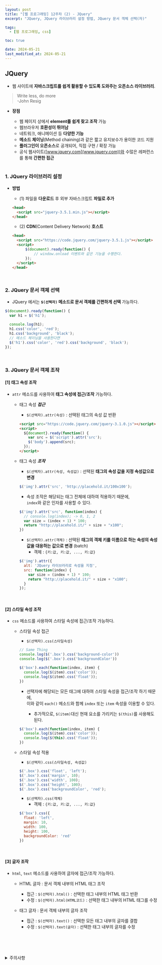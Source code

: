 ```yaml
---
layout: post
title: "[웹 프로그래밍] 12주차 (2) - JQuery"
excerpt: "JQuery, JQuery 라이브러리 설정 방법, JQuery 문서 객체 선택(자)"

tags:
  - [웹 프로그래밍, css]

toc: true

date: 2024-05-21
last_modified_at: 2024-05-21
---
```

## JQuery
- 웹 사이트에 **자바스크립트를 쉽게 활용할 수 있도록 도와주는 오픈소스 라이브러리**.  

> Write less, do more  
> -John Resig

- **장점**
  - 웹 페이지 상에서 **element를 쉽게 찾고 조작** 가능
  - 웹브라우저 **호환성이 뛰어남**
  - 네트워크, 애니메이션 등 **다양한 기능**
  - **메소드 체이닝**(Method chaining)과 같은 짧고 유지보수가 용이한 코드 지원  
  - **플러그인이 오픈소스**로 공개되어, 직접 구현 / 확장 가능
  - 공식 웹사이트([www.jquery.com](www.jquery.com))와 수많은 레퍼런스를 통해 **간편한 접근**  

  <br>

### 1. JQuery 라이브러리 설정
- **방법**
  - (1) 파일을 **다운로드** 후 외부 자바스크립트 **파일로 추가**  

  ```html
  <head>
    <script src="jquery-3.5.1.min.js"></script>
  </head>  
  ```

  - (2) **CDN**(Content Delivery Network) **호스트**

  ```html
  <head>
    <script src="https://code.jquery.com/jquery-3.5.1.js"></script>
    <script>
        $(document).ready(function() {
            // window.onload 이벤트와 같은 기능을 수행한다.  
        });
    </script>
  </head> 
  ```

  <br>

### 2. JQuery 문서 객체 선택
- JQuery 에서는 **`$(선택자)` 메소드로 문서 객체를 간편하게 선택** 가능하다.  

```js
$(document).ready(function() {
  var h1 = $('h1');
  
  console.log(h1);
  h1.css('color', 'red');
  h1.css('background', 'black');
  // 메소드 체이닝을 사용한다면
  $('h1').css('color', 'red').css('background', 'black');
});
```

<br>

### 3. JQuery 문서 객체 조작
#### [1] 태그 속성 조작
- `attr` 메소드를 사용하여 **태그 속성에 접근/조작** 가능하다.  

  - 태그 속성 ***접근***
    - `$(선택자).attr(속성)` : 선택된 태그의 속성 값 반환  

    ```html
    <script src="https://code.jquery.com/jquery-3.1.0.js"></script>
    <script>
      ${document}.ready(function() {
        var src = $('script').attr('src');
        $('body').append(src);
      });
    </script>
    ```

  - 태그 속성 ***조작***
    - `$(선택자).attr(속성, 속성값)` : 선택된 **태그의 속성 값을 지정 속성값으로 변경**  

    ```js
    $('img').attr('src', 'http://placehold.it/100x100');
    ```

    - 속성 조작은 해당되는 태그 전체에 대하여 적용하기 때문에,  
    `index`와 같은 인자를 사용할 수 있다.  

    ```js
    $('img').attr('src', function(index) {
      // console.log(index); -> 0, 1, 2
      var size = (index + 1) * 100;
      return "http://placehold.it/" + size + "x100";
    })
    ```

    - `$(선택자).attr(객체)` : 선택된 **태그의 객체 키를 이름으로 하는 속성의 속성 값을 대응하는 값으로 변경** (batch)
      - 객체 : `{키:값, 키:값, ..., 키:값}`

    ```js
    $('img').attr({
      alt: 'JQuery 라이브러리로 속성을 지정',
      src: function(index) {
        var size = (index + 1) * 100;
        return "http://placehold.it/" + size + "x100";
      }
    });
    ```

  <br>

#### [2] 스타일 속성 조작
- `css` 메소드를 사용하여 스타일 속성에 접근/조작 가능하다.  

  - 스타일 속성 접근
    - `$(선택자).css(스타일속성)`

    ```js
    // Same Thing
    console.log($('.box').css('background-color'))
    console.log($('.box').css('backgroundColor'))
    ```

    ```js
    $('box').each(function(index, item) {
      console.log($(item).css('color'));
      console.log($(item).css('float'));
    })
    ```

    - 선택자에 해당되는 모든 태그에 대하여 스타일 속성을 접근/조작 하기 때문에,  
    이와 같이 `each()` 메소드와 함께 `index` 또는 `item` 속성을 이용할 수 있다.  

      - 추가적으로, `$(item)`대신 현재 요소를 가리키는 `$(this)`를 사용해도 된다.  

    ```js
    $('box').each(function(index, item) {
      console.log($(item).css('color'));
      console.log($(this).css('float'));
    })
    ```

  - 스타일 속성 적용
    - `$(선택자).css(스타일속성, 속성값)`

    ```js
    $('.box').css('float', 'left');
    $('.box').css('margin', 10);
    $('.box').css('width', 100);
    $('.box').css('height', 100);
    $('.box').css('backgroundColor', 'red');
    ```

    - `$(선택자).css(객체)`
      - 객체 : `{키:값, 키:값, ..., 키:값}`  

    ```js
    $('box').css({
      float: 'left',
      margin: 10,
      width: 100,
      height: 100,
      backgroundColor: 'red'
    })
    ```

<br>

#### [3] 글자 조작
- `html`, `text` 메소드를 사용하여 글자에 접근/조작 가능하다.  

  - HTML 글자 : 문서 객체 내부의 HTML 태그 조작
    - 접근 : `$(선택자).html()` : 선택한 태그 내부의 HTML 태그 반환
    - 수정 : `$(선택자).html(HTML코드)` : 선택한 태그 내부의 HTML 태그를 수정
    
  - 태그 글자 : 문서 객체 내부의 글자 조작
    - 접근 : `$(선택자).text()` : 선택한 모든 태그 내부의 글자를 결합
    - 수정 : `$(선택자).text(글자)` : 선택한 태그 내부의 글자를 수정

<br>
<br>
<br>
<br>
<details>
<summary>주의사항</summary>
<div markdown="1">

이 포스팅은 강원대학교 김아욱 교수님의 웹 프로그래밍 수업을 들으며 내용을 정리 한 것입니다.  
수업 내용에 대한 저작권은 교수님께 있으니,  
다른 곳으로의 무분별한 내용 복사를 자제해 주세요.

</div>
</details> 